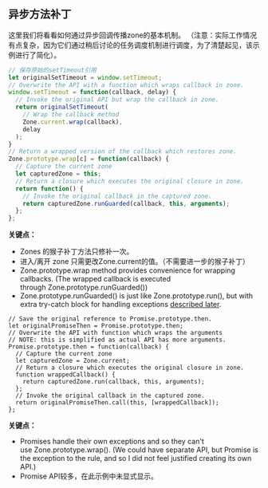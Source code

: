 ## 异步方法补丁

这里我们将看看如何通过异步回调传播zone的基本机制。 （注意：实际工作情况有点复杂，因为它们通过稍后讨论的任务调度机制进行调度，为了清楚起见，该示例进行了简化）。

```js
// 保存原始的setTimeout引用
let originalSetTimeout = window.setTimeout;
// Overwrite the API with a function which wraps callback in zone.
window.setTimeout = function(callback, delay) {
  // Invoke the original API but wrap the callback in zone.
  return originalSetTimeout(
    // Wrap the callback method
    Zone.current.wrap(callback),
    delay
  );
}
// Return a wrapped version of the callback which restores zone.
Zone.prototype.wrap[c] = function(callback) {
  // Capture the current zone
  let capturedZone = this;
  // Return a closure which executes the original closure in zone.
  return function() {
    // Invoke the original callback in the captured zone.
    return capturedZone.runGuarded(callback, this, arguments);
  };
};
```

**关键点：**

- Zones  的猴子补丁方法只修补一次。
- 进入/离开 zone 只需更改Zone.current的值。（不需要进一步的猴子补丁）
- Zone.prototype.wrap method provides convenience for wrapping callbacks. (The wrapped callback is executed through Zone.prototype.runGuarded())
- Zone.prototype.runGuarded() is just like Zone.prototype.run(), but with extra try-catch block for handling exceptions [described later](#h.8wa5ihid448h).



```JS
// Save the original reference to Promise.prototype.then.
let originalPromiseThen = Promise.prototype.then;
// Overwrite the API with function which wraps the arguments
// NOTE: this is simplified as actual API has more arguments.
Promise.prototype.then = function(callback) {
  // Capture the current zone
  let capturedZone = Zone.current;
  // Return a closure which executes the original closure in zone.
  function wrappedCallback() {
    return capturedZone.run(callback, this, arguments);
  };
  // Invoke the original callback in the captured zone.
  return originalPromiseThen.call(this, [wrappedCallback]);
};
```

**关键点：**

- Promises handle their own exceptions and so they can't use Zone.prototype.wrap(). (We could have separate API, but Promise is the exception to the rule, and so I did not feel justified creating its own API.)
- Promise API较多，在此示例中未显式显示。